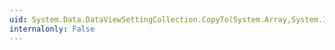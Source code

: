 ```yaml
---
uid: System.Data.DataViewSettingCollection.CopyTo(System.Array,System.Int32)
internalonly: False
---
```

